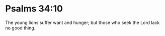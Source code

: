 # Psalms 34:10

The young lions suffer want and hunger; but those who seek the Lord lack no good thing.
